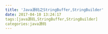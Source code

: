 ```yaml
---
title: 'Java源码之StringBuffer,StringBuilder'
date: 2017-04-10 13:24:17
tags:[java源码,StringBuffer,StringBuilder]
categories:java源码
---
```


